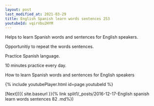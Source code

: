 ```yaml
---
layout: post
last_modified_at: 2021-03-29
title: English Spanish learn words sentences 253 
youtubeId: vqirVbu2HYM
---
```

 
 
Helps to learn Spanish words and sentences for English speakers.

Opportunitiy to repeat the words sentences. 

Practice Spanish language. 
 
10 minutes practice every day. 
 
How to learn Spanish words and sentences for English speakers 
 
{% include youtubePlayer.html id=page.youtubeId %}
 
 
[Next]({{ site.baseurl }}{% link  split1/_posts/2016-12-17-English spanish learn words sentences 82 .md%})
 
